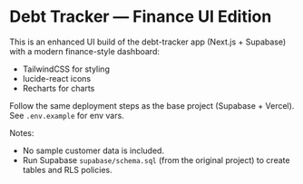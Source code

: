 # Debt Tracker — Finance UI Edition

This is an enhanced UI build of the debt-tracker app (Next.js + Supabase) with a modern finance-style dashboard:
- TailwindCSS for styling
- lucide-react icons
- Recharts for charts

Follow the same deployment steps as the base project (Supabase + Vercel). See `.env.example` for env vars.

Notes:
- No sample customer data is included.
- Run Supabase `supabase/schema.sql` (from the original project) to create tables and RLS policies.
